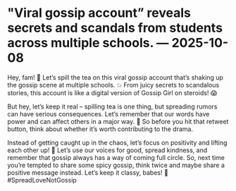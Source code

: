 # "Viral gossip account” reveals secrets and scandals from students across multiple schools. — 2025-10-08

Hey, fam! 🌟 Let’s spill the tea on this viral gossip account that’s shaking up the gossip scene at multiple schools. 💥 From juicy secrets to scandalous stories, this account is like a digital version of Gossip Girl on steroids! 😱

But hey, let’s keep it real – spilling tea is one thing, but spreading rumors can have serious consequences. Let’s remember that our words have power and can affect others in a major way. 💬 So before you hit that retweet button, think about whether it’s worth contributing to the drama.

Instead of getting caught up in the chaos, let’s focus on positivity and lifting each other up! 💪 Let’s use our voices for good, spread kindness, and remember that gossip always has a way of coming full circle. So, next time you’re tempted to share some spicy gossip, think twice and maybe share a positive message instead. Let’s keep it classy, babes! 💋 #SpreadLoveNotGossip